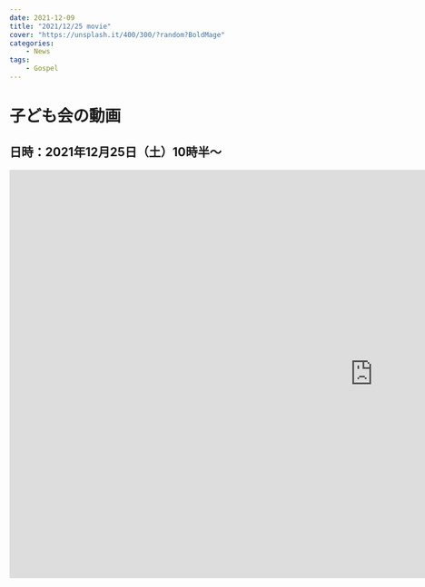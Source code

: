 ```yaml
---
date: 2021-12-09
title: "2021/12/25 movie"
cover: "https://unsplash.it/400/300/?random?BoldMage"
categories: 
    - News
tags:
    - Gospel
---
```


# 子ども会の動画

## 日時：2021年12月25日（土）10時半～

<iframe width="1280" height="720" src="https://www.youtube.com/embed/agt2ZBx8OQI" title="YouTube video player" frameborder="0" allow="accelerometer; autoplay; clipboard-write; encrypted-media; gyroscope; picture-in-picture" allowfullscreen></iframe>
